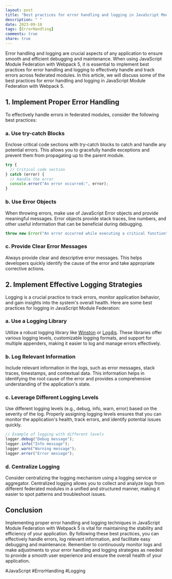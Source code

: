 ```yaml
---
layout: post
title: "Best practices for error handling and logging in JavaScript Module Federation with Webpack 5"
description: " "
date: 2023-09-18
tags: [ErrorHandling]
comments: true
share: true
---
```


Error handling and logging are crucial aspects of any application to ensure smooth and efficient debugging and maintenance. When using JavaScript Module Federation with Webpack 5, it is essential to implement best practices for error handling and logging to effectively handle and track errors across federated modules. In this article, we will discuss some of the best practices for error handling and logging in JavaScript Module Federation with Webpack 5.

## 1. Implement Proper Error Handling

To effectively handle errors in federated modules, consider the following best practices:

### a. Use try-catch Blocks

Enclose critical code sections with try-catch blocks to catch and handle any potential errors. This allows you to gracefully handle exceptions and prevent them from propagating up to the parent module.

```javascript
try {
  // Critical code section
} catch (error) {
  // Handle the error
  console.error("An error occurred:", error);
}
```

### b. Use Error Objects

When throwing errors, make use of JavaScript Error objects and provide meaningful messages. Error objects provide stack traces, line numbers, and other useful information that can be beneficial during debugging.

```javascript
throw new Error("An error occurred while executing a critical function");
```

### c. Provide Clear Error Messages

Always provide clear and descriptive error messages. This helps developers quickly identify the cause of the error and take appropriate corrective actions.

## 2. Implement Effective Logging Strategies

Logging is a crucial practice to track errors, monitor application behavior, and gain insights into the system's overall health. Here are some best practices for logging in JavaScript Module Federation:

### a. Use a Logging Library

Utilize a robust logging library like [Winston](https://www.npmjs.com/package/winston) or [Log4js](https://www.npmjs.com/package/log4js). These libraries offer various logging levels, customizable logging formats, and support for multiple appenders, making it easier to log and manage errors effectively.

### b. Log Relevant Information

Include relevant information in the logs, such as error messages, stack traces, timestamps, and contextual data. This information helps in identifying the root cause of the error and provides a comprehensive understanding of the application's state.

### c. Leverage Different Logging Levels

Use different logging levels (e.g., debug, info, warn, error) based on the severity of the log. Properly assigning logging levels ensures that you can monitor the application's health, track errors, and identify potential issues quickly.

```javascript
// Example of logging with different levels
logger.debug("Debug message");
logger.info("Info message");
logger.warn("Warning message");
logger.error("Error message");
```

### d. Centralize Logging

Consider centralizing the logging mechanism using a logging service or aggregator. Centralized logging allows you to collect and analyze logs from different federated modules in a unified and structured manner, making it easier to spot patterns and troubleshoot issues.

## Conclusion

Implementing proper error handling and logging techniques in JavaScript Module Federation with Webpack 5 is vital for maintaining the stability and efficiency of your application. By following these best practices, you can effectively handle errors, log relevant information, and facilitate easy debugging and maintenance. Remember to continuously monitor logs and make adjustments to your error handling and logging strategies as needed to provide a smooth user experience and ensure the overall health of your application.

#JavaScript #ErrorHandling #Logging